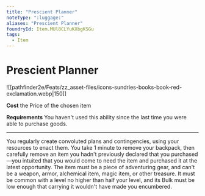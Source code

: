 ```yaml
---
title: "Prescient Planner"
noteType: ":luggage:"
aliases: "Prescient Planner"
foundryId: Item.MUl8CLYuKXbgKSGu
tags:
  - Item
---
```


# Prescient Planner
![[pathfinder2e/Feats/zz_asset-files/icons-sundries-books-book-red-exclamation.webp|150]]

**Cost** the Price of the chosen item

**Requirements** You haven't used this ability since the last time you were able to purchase goods.

* * *

You regularly create convoluted plans and contingencies, using your resources to enact them. You take 1 minute to remove your backpack, then carefully remove an item you hadn't previously declared that you purchased—you intuited that you would come to need the item and purchased it at the latest opportunity. The item must be a piece of adventuring gear, and can't be a weapon, armor, alchemical item, magic item, or other treasure. It must be common with a level no higher than half your level, and its Bulk must be low enough that carrying it wouldn't have made you encumbered.
